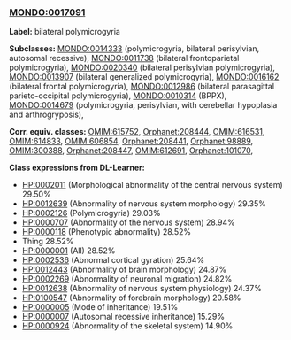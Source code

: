 
### [MONDO:0017091](http://purl.obolibrary.org/obo/MONDO_0017091)
**Label:** bilateral polymicrogyria

**Subclasses:** [MONDO:0014333](http://purl.obolibrary.org/obo/MONDO_0014333) (polymicrogyria, bilateral perisylvian, autosomal recessive), [MONDO:0011738](http://purl.obolibrary.org/obo/MONDO_0011738) (bilateral frontoparietal polymicrogyria), [MONDO:0020340](http://purl.obolibrary.org/obo/MONDO_0020340) (bilateral perisylvian polymicrogyria), [MONDO:0013907](http://purl.obolibrary.org/obo/MONDO_0013907) (bilateral generalized polymicrogyria), [MONDO:0016162](http://purl.obolibrary.org/obo/MONDO_0016162) (bilateral frontal polymicrogyria), [MONDO:0012986](http://purl.obolibrary.org/obo/MONDO_0012986) (bilateral parasagittal parieto-occipital polymicrogyria), [MONDO:0010314](http://purl.obolibrary.org/obo/MONDO_0010314) (BPPX), [MONDO:0014679](http://purl.obolibrary.org/obo/MONDO_0014679) (polymicrogyria, perisylvian, with cerebellar hypoplasia and arthrogryposis), 

**Corr. equiv. classes:** [OMIM:615752](http://purl.obolibrary.org/obo/OMIM_615752), [Orphanet:208444](http://www.orpha.net/ORDO/Orphanet_208444), [OMIM:616531](http://purl.obolibrary.org/obo/OMIM_616531), [OMIM:614833](http://purl.obolibrary.org/obo/OMIM_614833), [OMIM:606854](http://purl.obolibrary.org/obo/OMIM_606854), [Orphanet:208441](http://www.orpha.net/ORDO/Orphanet_208441), [Orphanet:98889](http://www.orpha.net/ORDO/Orphanet_98889), [OMIM:300388](http://purl.obolibrary.org/obo/OMIM_300388), [Orphanet:208447](http://www.orpha.net/ORDO/Orphanet_208447), [OMIM:612691](http://purl.obolibrary.org/obo/OMIM_612691), [Orphanet:101070](http://www.orpha.net/ORDO/Orphanet_101070), 

**Class expressions from DL-Learner:**

- [HP:0002011](http://purl.obolibrary.org/obo/HP_0002011) (Morphological abnormality of the central nervous system) 29.50%
- [HP:0012639](http://purl.obolibrary.org/obo/HP_0012639) (Abnormality of nervous system morphology) 29.35%
- [HP:0002126](http://purl.obolibrary.org/obo/HP_0002126) (Polymicrogyria) 29.03%
- [HP:0000707](http://purl.obolibrary.org/obo/HP_0000707) (Abnormality of the nervous system) 28.94%
- [HP:0000118](http://purl.obolibrary.org/obo/HP_0000118) (Phenotypic abnormality) 28.52%
- Thing 28.52%
- [HP:0000001](http://purl.obolibrary.org/obo/HP_0000001) (All) 28.52%
- [HP:0002536](http://purl.obolibrary.org/obo/HP_0002536) (Abnormal cortical gyration) 25.64%
- [HP:0012443](http://purl.obolibrary.org/obo/HP_0012443) (Abnormality of brain morphology) 24.87%
- [HP:0002269](http://purl.obolibrary.org/obo/HP_0002269) (Abnormality of neuronal migration) 24.82%
- [HP:0012638](http://purl.obolibrary.org/obo/HP_0012638) (Abnormality of nervous system physiology) 24.37%
- [HP:0100547](http://purl.obolibrary.org/obo/HP_0100547) (Abnormality of forebrain morphology) 20.58%
- [HP:0000005](http://purl.obolibrary.org/obo/HP_0000005) (Mode of inheritance) 19.51%
- [HP:0000007](http://purl.obolibrary.org/obo/HP_0000007) (Autosomal recessive inheritance) 15.29%
- [HP:0000924](http://purl.obolibrary.org/obo/HP_0000924) (Abnormality of the skeletal system) 14.90%


